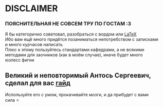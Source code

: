 # DISCLAIMER 
### ПОЯСНИТЕЛЬНАЯ НЕ СОВСЕМ ТРУ ПО ГОСТАМ :3
Я бы категорично советовал, разобраться с вордом или [LaTeX][latex] </br>
Ибо вам ещё много придётся позаниматься непотребством с записками и много курчасов написать </br>
Плюс к этому пользуйтесь стандартами кафедрами, а не всякими методами для заочников (как в моём случае), иначе будет много юзлесс фигни </br>
## Великий и неповторимый Антось Сергеевич, сделал для вас [гайд][guide]
Используйте его с умом, прокачивайте мозги, и да прибудет с вами сила ⭐


[guide]: https://drive.google.com/drive/folders/1Gh1AaVeTaLYe7w1y-DdKUq-9UuQ4_GfS?usp=sharing
[latex]: https://github.com/mstyura/bsuir-diploma-latex
